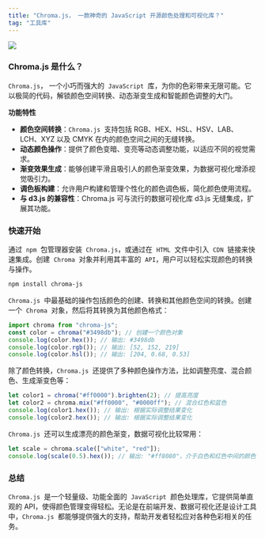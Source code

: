 ```yaml
---
title: "Chroma.js， 一款神奇的 JavaScript 开源颜色处理和可视化库？"
tag: "工具库"
---
```


<img src="../imgs/60/01.webp" />

### Chroma.js 是什么？

`Chroma.js`， 一个小巧而强大的  `JavaScript`  库，为你的色彩带来无限可能。它以极简的代码，解锁颜色空间转换、动态渐变生成和智能颜色调整的大门。

**功能特性**

- **颜色空间转换**：`Chroma.js`  支持包括 RGB、HEX、HSL、HSV、LAB、LCH、XYZ 以及 CMYK 在内的颜色空间之间的无缝转换。
- **动态颜色操作**：提供了颜色变暗、变亮等动态调整功能，以适应不同的视觉需求。
- **渐变效果生成**：能够创建平滑且吸引人的颜色渐变效果，为数据可视化增添视觉吸引力。
- **调色板构建**：允许用户构建和管理个性化的颜色调色板，简化颜色使用流程。
- **与 d3.js 的兼容性**：Chroma.js 可与流行的数据可视化库 d3.js 无缝集成，扩展其功能。

### 快速开始

通过  `npm`  包管理器安装  `Chroma.js`，或通过在  `HTML`  文件中引入  `CDN`  链接来快速集成。创建  `Chroma`  对象并利用其丰富的  `API`，用户可以轻松实现颜色的转换与操作。

```sh
npm install chroma-js
```

`Chroma.js`  中最基础的操作包括颜色的创建、转换和其他颜色空间的转换。创建一个  `Chroma`  对象，然后将其转换为其他颜色格式：

```js
import chroma from "chroma-js";
const color = chroma("#3498db"); // 创建一个颜色对象
console.log(color.hex()); // 输出: #3498db
console.log(color.rgb()); // 输出: [52, 152, 219]
console.log(color.hsl()); // 输出: [204, 0.68, 0.53]
```

除了颜色转换，`Chroma.js`  还提供了多种颜色操作方法，比如调整亮度、混合颜色、生成渐变色等：

```js
let color1 = chroma("#ff0000").brighten(2); // 提高亮度
let color2 = chroma.mix("#ff0000", "#0000ff"); // 混合红色和蓝色
console.log(color1.hex()); // 输出: 根据实际调整结果变化
console.log(color2.hex()); // 输出: 根据实际调整结果变化
```

`Chroma.js`  还可以生成漂亮的颜色渐变，数据可视化比较常用：

```js
let scale = chroma.scale(["white", "red"]);
console.log(scale(0.5).hex()); // 输出: "#ff8080"，介于白色和红色中间的颜色
```

### 总结

`Chroma.js`  是一个轻量级、功能全面的  `JavaScript`  颜色处理库，它提供简单直观的 API，使得颜色管理变得轻松。无论是在前端开发、数据可视化还是设计工具中，`Chroma.js`  都能够提供强大的支持，帮助开发者轻松应对各种色彩相关的任务。
